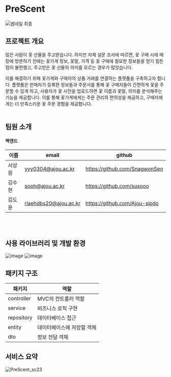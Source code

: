 # PreScent
![썸네일 최종](https://github.com/PreScent-sc23/PreScent/assets/118275773/9dea5ed9-c31e-4053-8ee6-0a57b68c2c65)


## 프로젝트 개요
  많은 사람이 꽃 선물을 주고받습니다. 하지만 자체 설문 조사에 따르면, 꽃 구매 시에 매장에 방문하기 전에는 꽃가게 정보, 꽃말, 가격 등 꽃 구매에 필요한 정보들을 얻기 힘든 점이 불편했고, 주고받은 꽃 선물의 의미를 모르는 경우가 많았습니다.

  이를 해결하기 위해 꽃가게와 구매자의 상품 거래를 연결하는 플랫폼을 구축하고자 합니다. 플랫폼은 판매자가 등록한 정보들과 주문서를 통해 꽃 구매자들이 간편하게 꽃을 주문할 수 있게 하고, 사용자가 꽃 사진을 업로드하면 꽃 이름과 꽃말, 의미를 분석해주는 기능을 제공합니다. 
이를 통해 꽃가게에게는 주문 관리의 편의성을 제공하고, 구매자에게는 더 만족스러운 꽃 주문 경험을 제공합니다.
<br/><br/>

## 팀원 소개
#### 백엔드
|**이름**|**email**|**github**|
|--|-----|-----|
|서상원|yyy0304@ajou.ac.kr|https://github.com/SnagwonSeo|
|김수현|sooh@ajou.ac.kr|https://github.com/susooo|
|김도윤|rlaehdbs20@ajou.ac.kr|https://github.com/Ajou-sipdo|

<br/> <br/>

## 사용 라이브러리 및 개발 환경
![image](https://github.com/PreScent-sc23/backend/assets/118275773/26bde00a-22a3-435d-b21d-2d294830245d)
![image](https://github.com/PreScent-sc23/backend/assets/118275773/254b283c-cad0-4202-aa6c-ead1ff7c9b9c)

## 패키지 구조
|**패키지**|**역할**|
|--|-----|
|controller|MVC의 컨트롤러 역할|
|service|비즈니스 로직 구현|
|repository|데이터베이스 접근|
|entity|데이터베이스에 저장할 객체|
|dto|정보 전달 객체|


## 서비스 요약

![PreScent_sc23](https://github.com/PreScent-sc23/PreScent/assets/118275773/002444e4-928d-4f7a-ab85-aedb05f58924)

